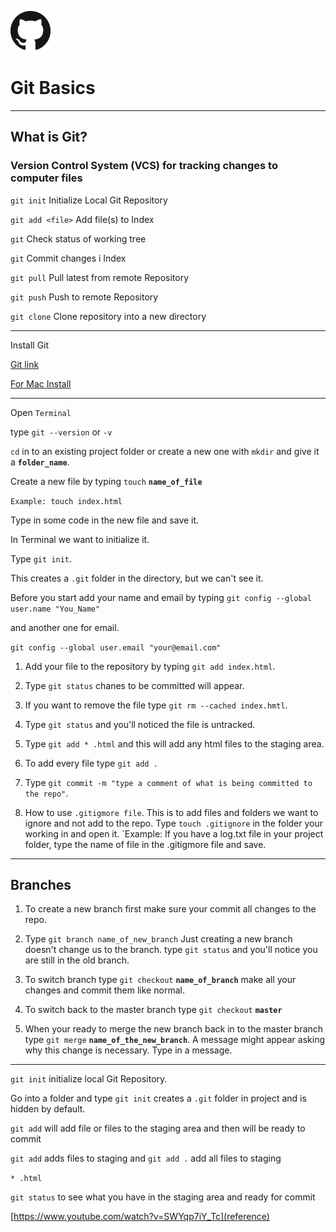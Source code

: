 ![Github logo](GitHub-Mark-64px.png)

# Git Basics

---

## What is Git?

### Version Control System (VCS) for tracking changes to computer files

`git init` Initialize Local Git Repository

`git add <file>` Add file(s) to Index

`git` Check status of working tree

`git` Commit changes i Index

`git pull` Pull latest from remote Repository

`git push` Push to remote Repository

`git clone` Clone repository into a new directory

---

Install Git

[Git link](https://git-scm.com/)

[For Mac Install](https://git-scm.com/download/mac)

---

Open `Terminal`

type `git --version` or `-v`

`cd` in to an existing project folder or create a new one with `mkdir` and give it a **`folder_name`**.

Create a new file by typing `touch` **`name_of_file`**

`Example: touch index.html`

Type in some code in the new file and save it.

In Terminal we want to initialize it.

Type `git init`.

This creates a `.git` folder in the directory, but we can't see it.

Before you start add your name and email by typing
`git config --global user.name "You_Name"`

and another one for email.

`git config --global user.email "your@email.com"`

1. Add your file to the repository by typing `git add index.html`.

2. Type `git status` chanes to be committed will appear.

3. If you want to remove the file type `git rm --cached index.hmtl`.

4. Type `git status` and you'll noticed the file is untracked.

5. Type `git add * .html` and this will add any html files to the staging area.

6. To add every file type `git add .`

7. Type `git commit -m "type a comment of what is being committed to the repo"`.

8. How to use `.gitigmore file`. This is to add files and folders we want to ignore and not add to the repo.
   Type `touch .gitignore` in the folder your working in and open it. `Example: If you have a log.txt file in your project folder, type the name of file in the .gitigmore file and save.

---

## Branches

1. To create a new branch first make sure your commit all changes to the repo.

2. Type `git branch name_of_new_branch`
   Just creating a new branch doesn't change us to the branch. type `git status` and you'll notice you are still in the old branch.

3. To switch branch type `git checkout` **`name_of_branch`**
   make all your changes and commit them like normal.

4. To switch back to the master branch type `git checkout` **`master`**

5. When your ready to merge the new branch back in to the master branch type `git merge` **`name_of_the_new_branch`**. A message might appear asking why this change is necessary. Type in a message.

---

`git init` initialize local Git Repository.

Go into a folder and type `git init` creates a `.git` folder in project and is hidden by default.

`git add` will add file or files to the staging area and then will be ready to commit

`git add` adds files to staging and `git add .` add all files to staging

`* .html`

`git status` to see what you have in the staging area and ready for commit

[https://www.youtube.com/watch?v=SWYqp7iY_Tc](reference)
